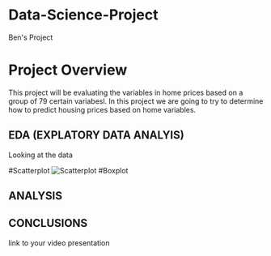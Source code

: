 # Data-Science-Project
Ben's Project

# Project Overview
This project will be evaluating the variables in home prices based on a group of 79 certain variabesl. In this project we are going to try to determine how to predict housing prices based on home variables. 

## EDA (EXPLATORY DATA ANALYIS)
Looking at the data

#Scatterplot
![Scatterplot](Rplot.png)
#Boxplot

## ANALYSIS

## CONCLUSIONS
link to your video presentation

